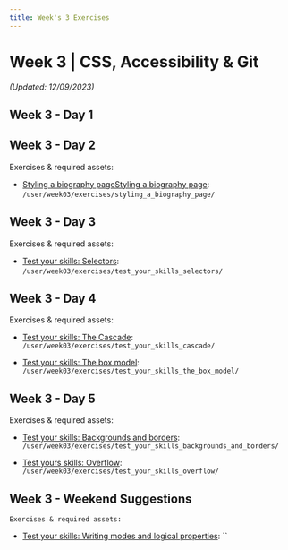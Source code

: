 ```yaml
---
title: Week's 3 Exercises
---
```


# Week 3 | CSS, Accessibility & Git

_(Updated: 12/09/2023)_

## Week 3 - Day 1
## Week 3 - Day 2

  Exercises & required assets:

  - [Styling a biography pageStyling a biography page](../../../curriculum/week03/exercises/styling_a_biography_page/README.md): `/user/week03/exercises/styling_a_biography_page/`

## Week 3 - Day 3

  Exercises & required assets:

  - [Test your skills: Selectors](../../../curriculum/week03/exercises/test_your_skills_selectors/README.md): `/user/week03/exercises/test_your_skills_selectors/`

## Week 3 - Day 4

  Exercises & required assets:

  - [Test your skills: The Cascade](../../../curriculum/week03/exercises/test_your_skills_cascade/README.md): `/user/week03/exercises/test_your_skills_cascade/`

  - [Test your skills: The box model](../../../curriculum/week03/exercises/test_your_skills_the_box_model/README.md): `/user/week03/exercises/test_your_skills_the_box_model/`

## Week 3 - Day 5

  Exercises & required assets:

  - [Test your skills: Backgrounds and borders](../../../curriculum/week03/exercises/test_your_skills_backgrounds_and_borders/README.md): `/user/week03/exercises/test_your_skills_backgrounds_and_borders/`

  - [Test yours skills: Overflow](../../../curriculum/week03/exercises/test_your_skills_overflow/README.md): `/user/week03/exercises/test_your_skills_overflow/`

  ## Week 3 - Weekend Suggestions

    Exercises & required assets:

  - [Test your skills: Writing modes and logical properties](../../../curriculum/week03/exercises/test_your_skills_writing_modes/README.md): ``